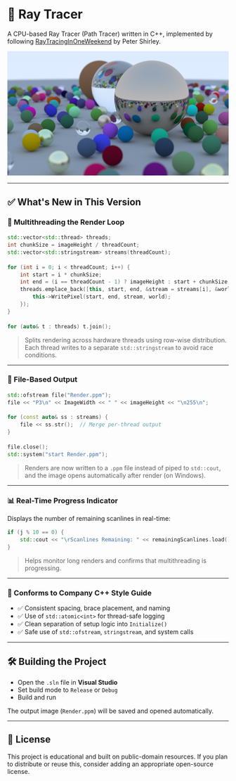 # 🎨 Ray Tracer

A CPU-based Ray Tracer (Path Tracer) written in C++, implemented by following [RayTracingInOneWeekend](https://raytracing.github.io/books/RayTracingInOneWeekend.html) by Peter Shirley.

![Render](https://github.com/flummoxedShubh/PathTracer/blob/master/Render.png)

---

## ✅ What's New in This Version

### 🧵 Multithreading the Render Loop

```cpp
std::vector<std::thread> threads;
int chunkSize = imageHeight / threadCount;
std::vector<std::stringstream> streams(threadCount);

for (int i = 0; i < threadCount; i++) {
    int start = i * chunkSize;
    int end = (i == threadCount - 1) ? imageHeight : start + chunkSize;
    threads.emplace_back([this, start, end, &stream = streams[i], &world]() {
        this->WritePixel(start, end, stream, world);
    });
}

for (auto& t : threads) t.join();
```

> Splits rendering across hardware threads using row-wise distribution. Each thread writes to a separate `std::stringstream` to avoid race conditions.

---

### 💾 File-Based Output

```cpp
std::ofstream file("Render.ppm");
file << "P3\n" << ImageWidth << " " << imageHeight << "\n255\n";

for (const auto& ss : streams) {
    file << ss.str();  // Merge per-thread output
}

file.close();
std::system("start Render.ppm");
```

> Renders are now written to a `.ppm` file instead of piped to `std::cout`, and the image opens automatically after render (on Windows).

---

### 📊 Real-Time Progress Indicator

Displays the number of remaining scanlines in real-time:

```cpp
if (j % 10 == 0) {
    std::cout << "\rScanlines Remaining: " << remainingScanlines.load() << "   " << std::flush;
}
```

> Helps monitor long renders and confirms that multithreading is progressing.

---

### 🎯 Conforms to Company C++ Style Guide

- ✅ Consistent spacing, brace placement, and naming
- ✅ Use of `std::atomic<int>` for thread-safe logging
- ✅ Clean separation of setup logic into `Initialize()`
- ✅ Safe use of `std::ofstream`, `stringstream`, and system calls

---

## 🛠️ Building the Project

- Open the `.sln` file in **Visual Studio**
- Set build mode to `Release` or `Debug`
- Build and run

The output image (`Render.ppm`) will be saved and opened automatically.

---

## 📌 License

This project is educational and built on public-domain resources. If you plan to distribute or reuse this, consider adding an appropriate open-source license.
